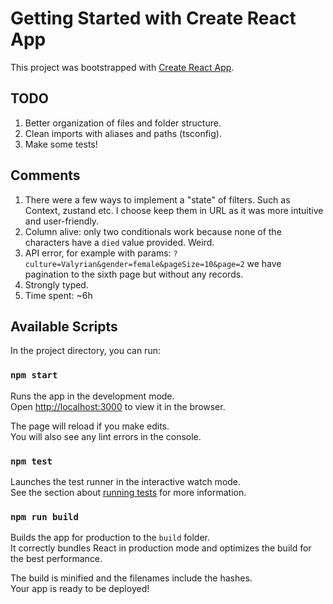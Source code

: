 # Getting Started with Create React App

This project was bootstrapped with [Create React App](https://github.com/facebook/create-react-app).

## TODO

1. Better organization of files and folder structure.
2. Clean imports with aliases and paths (tsconfig).
3. Make some tests!

## Comments

1. There were a few ways to implement a "state" of filters. Such as Context, zustand etc. I choose keep them in URL as it was more intuitive and user-friendly.
2. Column alive: only two conditionals work because none of the characters have a `died` value provided. Weird.
3. API error, for example with params: `?culture=Valyrian&gender=female&pageSize=10&page=2` we have pagination to the sixth page but without any records.
4. Strongly typed.
5. Time spent: ~6h

## Available Scripts

In the project directory, you can run:

### `npm start`

Runs the app in the development mode.\
Open [http://localhost:3000](http://localhost:3000) to view it in the browser.

The page will reload if you make edits.\
You will also see any lint errors in the console.

### `npm test`

Launches the test runner in the interactive watch mode.\
See the section about [running tests](https://facebook.github.io/create-react-app/docs/running-tests) for more information.

### `npm run build`

Builds the app for production to the `build` folder.\
It correctly bundles React in production mode and optimizes the build for the best performance.

The build is minified and the filenames include the hashes.\
Your app is ready to be deployed!
